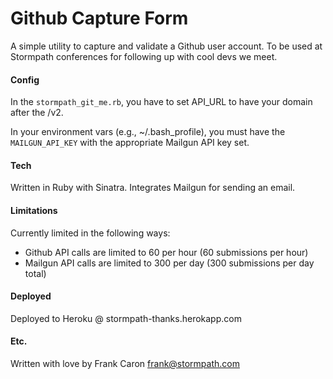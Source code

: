 Github Capture Form
===================

A simple utility to capture and validate a Github user account. To be used at Stormpath conferences for following up with cool devs we meet.

#### Config

In the `stormpath_git_me.rb`, you have to set API_URL to have your domain after the /v2.

In your environment vars (e.g., ~/.bash_profile), you must have the `MAILGUN_API_KEY` with the appropriate Mailgun API key set.

#### Tech

Written in Ruby with Sinatra. Integrates Mailgun for sending an email.

#### Limitations

Currently limited in the following ways:

* Github API calls are limited to 60 per hour (60 submissions per hour)
* Mailgun API calls are limited to 300 per day (300 submissions per day total)

#### Deployed

Deployed to Heroku @ stormpath-thanks.herokapp.com

#### Etc.

Written with love by Frank Caron
frank@stormpath.com